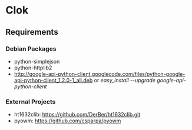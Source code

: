 # Clok

## Requirements

### Debian Packages
* python-simplejson
* python-httplib2
* http://google-api-python-client.googlecode.com/files/python-google-api-python-client_1.2.0-1_all.deb
  or *easy_install --upgrade google-api-python-client*

### External Projects
* ht1632clib: https://github.com/DerBer/ht1632clib.git
* pyowm: https://github.com/csparpa/pyowm
